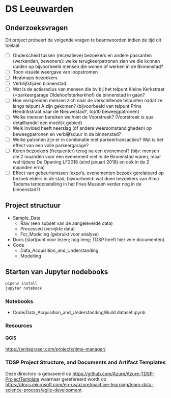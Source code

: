 # DS Leeuwarden

## Onderzoeksvragen

Dit project probeert de volgende vragen te beantwoorden indien de tijd dit toelaat

- [ ] Onderscheid tussen (recreatieve) bezoekers en andere passanten (werkenden, bewoners): welke terugkeerpatronen zien we die kunnen duiden op bijvoorbeeld mensen die wonen of werken in de Binnenstad? 
- [ ] Toon visuele weergave van loopstromen
- [ ] Heatmaps bezoekers
- [ ] Verblijfstijden binnenstad
- [ ] Wat is de actieradius van mensen die bv bij het telpunt Kleine Kerkstraat (=parkeergarage Oldehoofsterkerkhof) de binnenstad in gaan? 
- [ ] Hoe verspreiden mensen zich naar de verschillende telpunten nadat ze langs telpunt A zijn gekomen? (bijvoorbeeld van telpunt Prins Hendrikstraat naar de Nieuwestad?, top10 beweegpatronen)
- [ ] Welke mensen bereiken wel/niet de Voorstreek? (Voorstreek is qua detailhandel een moeilijk gebied)
- [ ] Welk invloed heeft neerslag (of andere weersomstandigheden) op beweegpatronen en verblijfsduur in de binnenstad?
- [ ] Welke patronen zijn er in combinatie met parkeertransacties? Wat is het effect van een volle parkeergarage? 
- [ ] Keren bezoekers (frequenter) terug na een evenement? (bijv: mensen die 2 maanden voor een evenement niet in de Binnenstad waren, maar wel tijdens De Opening LF2018 (eind januari 2018) en ook in de 2 maanden erna)
- [ ] Effect van gebeurtenissen (expo’s, evenementen bezoek gerelateerd op bezoek elders in de stad, bijvoorbeeld: wat doen bezoekers van Alma Tadema tentoonstelling in het Fries Museum verder nog in de binnenstad?)

## Project structuur

- Sample_Data
  - Raw (een subset van de aangeleverde data)
  - Processed (verrijkte data)
  - For_Modeling (gebruikt voor analyse)
- Docs (startpunt voor lezen; nog leeg; TDSP heeft hier vele documenten)
- Code
  - Data_Acquisition_and_Understanding
  - Modelling

## Starten van Jupyter nodebooks

```bash
pipenv install
jupyter notebook
```

### Notebooks

- Code/Data_Acquisition_and_Understanding/Build dataset.ipynb

### Resources

#### QGIS

https://anitagraser.com/projects/time-manager/

### TDSP Project Structure, and Documents and Artifact Templates

Deze directory is gebaseerd op https://github.com/Azure/Azure-TDSP-ProjectTemplate waarnaar gerefereerd wordt op https://docs.microsoft.com/en-us/azure/machine-learning/team-data-science-process/agile-development
